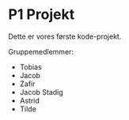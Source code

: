 # P1 Projekt
 Dette er vores første kode-projekt.
 
 Gruppemedlemmer:
 - Tobias
 - Jacob
 - Zafir
 - Jacob Stadig
 - Astrid
 - Tilde
